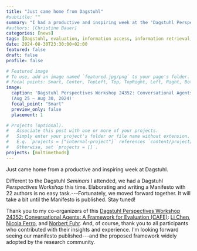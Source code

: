 ```yaml
---
title: "Just came home from Dagstuhl"
#subtitle: ""
summary: "I had a productive and inspiring week at the 'Dagstuhl Perspectives Workshop 24352: Conversational Agents: A Framework for Evaluation (CAFE)' that I co-organized with Li Chen, Nicola Ferro, and Norbert Fuhr."
#authors: [Christine Bauer]
categories: [news]
tags: [Dagstuhl, evaluation, information access, information retrieval, recommender systems, NLP, conversational agents, LLM]
date: 2024-08-30T23:30:00+02:00
featured: false
draft: false
profile: false

# Featured image
# To use, add an image named `featured.jpg/png` to your page's folder.
# Focal points: Smart, Center, TopLeft, Top, TopRight, Left, Right, BottomLeft, Bottom, BottomRight.
image:
  caption: 'Dagstuhl Perspectives Workshop 24352: Conversational Agents: A Framework for Evaluation (CAFE)<br>
  (Aug 25 – Aug 30, 2024)'
  focal_point: "Smart"
  preview_only: false
  placement: 1

# Projects (optional).
#   Associate this post with one or more of your projects.
#   Simply enter your project's folder or file name without extension.
#   E.g. `projects = ["internal-project"]` references `content/project/deep-learning/index.md`.
#   Otherwise, set `projects = []`.
projects: [multimethods]
---
```


Just came home from a productive and inspiring week at Dagstuhl.

Different to the Dagstuhl *Seminars* I attended, we had a Dagstuhl *Perspectives Workshop* this time. Elaborating and writing a Manifesto with 22 authors is no easy task.---Fortunately, we moved forward together. It will take a bit until the Manifesto is published. Stay tuned!

Thank you to my co-organizers of this [Dagstuhl Perspectives Workshop 24352: Conversational Agents: A Framework for Evaluation (CAFE)](https://www.dagstuhl.de/24352): [Li Chen](https://www.comp.hkbu.edu.hk/~lichen/), [Nicola Ferro](https://www.dei.unipd.it/~ferro/), and [Norbert Fuhr](https://scholar.google.com/citations?user=p53Ht7UAAAAJ).
And, of course, thank you to all participants who contributed with their insights and experience.
I'm looking forward seeing our manifesto published---and the proposed framework widely adopted by the research community.